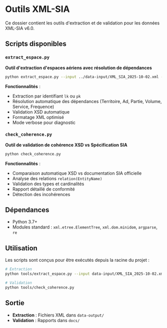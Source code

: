 # Outils XML-SIA

Ce dossier contient les outils d'extraction et de validation pour les données XML-SIA v6.0.

## Scripts disponibles

### `extract_espace.py`
**Outil d'extraction d'espaces aériens avec résolution de dépendances**

```bash
python extract_espace.py --input ../data-input/XML_SIA_2025-10-02.xml --identifier "[LF][TMA LE BOURGET]" --verbose
```

**Fonctionnalités** :
- Extraction par identifiant `lk` ou `pk`
- Résolution automatique des dépendances (Territoire, Ad, Partie, Volume, Service, Frequence)
- Validation XSD automatique
- Formatage XML optimisé
- Mode verbose pour diagnostic

### `check_coherence.py`
**Outil de validation de cohérence XSD vs Spécification SIA**

```bash
python check_coherence.py
```

**Fonctionnalités** :
- Comparaison automatique XSD vs documentation SIA officielle
- Analyse des relations `relation(EntityName)`
- Validation des types et cardinalités
- Rapport détaillé de conformité
- Détection des incohérences

## Dépendances

- Python 3.7+
- Modules standard : `xml.etree.ElementTree`, `xml.dom.minidom`, `argparse`, `re`

## Utilisation

Les scripts sont conçus pour être exécutés depuis la racine du projet :

```bash
# Extraction
python tools/extract_espace.py --input data-input/XML_SIA_2025-10-02.xml --identifier "[LF][TMA LE BOURGET]"

# Validation
python tools/check_coherence.py
```

## Sortie

- **Extraction** : Fichiers XML dans `data-output/`
- **Validation** : Rapports dans `docs/`